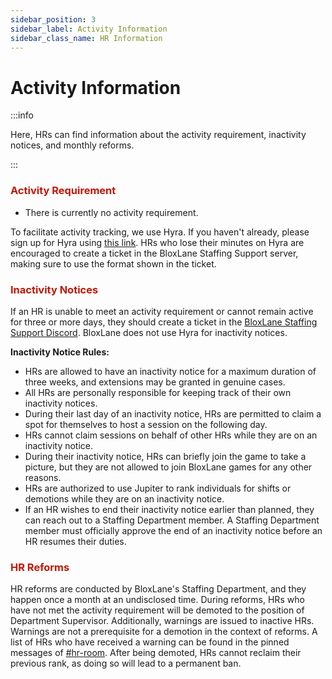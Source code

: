 ```yaml
---
sidebar_position: 3
sidebar_label: Activity Information
sidebar_class_name: HR Information
---
```


# Activity Information 

:::info

Here, HRs can find information about the activity requirement, inactivity notices, and monthly reforms.

:::


### <font color="#C21807">Activity Requirement</font>
- There is currently no activity requirement.

To facilitate activity tracking, we use Hyra. If you haven't already, please sign up for Hyra using [this link](https://app.hyra.io/get-started). HRs who lose their minutes on Hyra are encouraged to create a ticket in the BloxLane Staffing Support server, making sure to use the format shown in the ticket.


### <font color="#C21807">Inactivity Notices</font>
If an HR is unable to meet an activity requirement or cannot remain active for three or more days, they should create a ticket in the [BloxLane Staffing Support Discord](https://discord.com/invite/5yfvT5fntP). BloxLane does not use Hyra for inactivity notices.

__Inactivity Notice Rules:__
- HRs are allowed to have an inactivity notice for a maximum duration of three weeks, and extensions may be granted in genuine cases. 
- All HRs are personally responsible for keeping track of their own inactivity notices.
- During their last day of an inactivity notice, HRs are permitted to claim a spot for themselves to host a session on the following day.
- HRs cannot claim sessions on behalf of other HRs while they are on an inactivity notice.
- During their inactivity notice, HRs can briefly join the game to take a picture, but they are not allowed to join BloxLane games for any other reasons.
- HRs are authorized to use Jupiter to rank individuals for shifts or demotions while they are on an inactivity notice.
- If an HR wishes to end their inactivity notice earlier than planned, they can reach out to a Staffing Department member. A Staffing Department member must officially approve the end of an inactivity notice before an HR resumes their duties.


### <font color="#C21807">HR Reforms</font>
HR reforms are conducted by BloxLane's Staffing Department, and they happen once a month at an undisclosed time. During reforms, HRs who have not met the activity requirement will be demoted to the position of Department Supervisor. Additionally, warnings are issued to inactive HRs. Warnings are not a prerequisite for a demotion in the context of reforms. A list of HRs who have received a warning can be found in the pinned messages of [#hr-room](https://discord.com/channels/1137472904179748904/1137756614460444753). After being demoted, HRs cannot reclaim their previous rank, as doing so will lead to a permanent ban.
